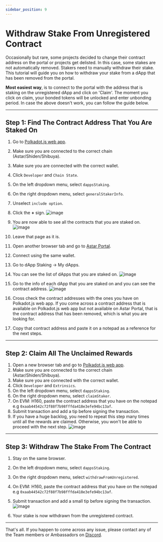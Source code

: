 ```yaml
---
sidebar_position: 9
---
```


# Withdraw Stake From Unregistered Contract

Occasionally but rare, some projects decided to change their contract address on the portal or projects get delisted. In this case, some stakes are not automatically removed. Stakers need to manually withdraw their stake. This tutorial will guide you on how to withdraw your stake from a dApp that has been removed from the portal.

**Most easiest way**, is to connect to the portal with the address that is staking on the unregistered dApp and click on 'Claim'. The moment you click on claim, your bonded tokens will be unlocked and enter unbonding period. In case the above doesn't work, you can follow the guide below.

---

## Step 1: Find The Contract Address That You Are Staked On
1. Go to [Polkadot.js web app](https://polkadot.js.org/apps/#/chainstate).
2. Make sure you are connected to the correct chain (Astar/Shiden/Shibuya).
3. Make sure you are connected with the correct wallet.
4. Click `Developer` and `Chain State`. 
5. On the left dropdown menu, select `dappsStaking`.
6. On the right dropdown menu, select `generalStakerInfo`.
7. Unselect `include option`.
8. Click the **+** sign.
![image](https://user-images.githubusercontent.com/37278708/199924502-e833a53e-ce7f-4b7d-bdee-b2ea1b377904.png)

9. You are now able to see all the contracts that you are staked on.
![image](https://user-images.githubusercontent.com/37278708/199924710-61d994f3-ddae-4dfb-b4c3-f186138d86de.png)

10. Leave that page as it is.
11. Open another browser tab and go to [Astar Portal](https://portal.astar.network/#/astar/dapp-staking/discover).
12. Connect using the same wallet.
13. Go to dApp Staking -> My dApps.
14. You can see the list of dApps that you are staked on.
![image](https://user-images.githubusercontent.com/37278708/199926165-909fa598-d9b2-4811-8619-f3ae414b9fb3.png)

15. Go to the info of each dApp that you are staked on and you can see the contract address.
![image](https://user-images.githubusercontent.com/37278708/199926265-f1913a1a-0635-4ed2-9f9b-91e7c8e0a2ec.png)

16. Cross check the contract addresses with the ones you have on Polkadot.js web app. If you come across a contract address that is available on Polkadot.js web app but not available on Astar Portal, that is the contract address that has been removed, which is what you are looking for.
17. Copy that contract address and paste it on a notepad as a reference for the next steps.

---

## Step 2: Claim All The Unclaimed Rewards
1. Open a new browser tab and go to [Polkadot.js web app](https://polkadot.js.org/apps/#/extrinsics).
2. Make sure you are connected to the correct chain (Astar/Shiden/Shibuya).
3. Make sure you are connected with the correct wallet.
4. Click `Developer` and `Extrinsics`. 
5. On the left dropdown menu, select `dappsStaking`.
6. On the right dropdown menu, select `claimStaker`.
7. On EVM: H160, paste the contract address that you have on the notepad e.g `0xaab44542c72f88f7b98fffda418e3efe94bc13af`.
8. Submit transaction and add a tip before signing the transaction.
9. If you have a huge backlog, you need to repeat this step many times until all the rewards are claimed. Otherwise, you won't be able to proceed with the next step.
![image](https://user-images.githubusercontent.com/37278708/199938229-92e8eb7d-46fa-450f-a16f-d583da7bf48c.png)
---

## Step 3: Withdraw The Stake From The Contract
1. Stay on the same browser.
2. On the left dropdown menu, select `dappsStaking`.
3. On the right dropdown menu, select `withdrawFromUnregistered`.
4. On EVM: H160, paste the contract address that you have on the notepad e.g `0xaab44542c72f88f7b98fffda418e3efe94bc13af`.
5. Submit transaction and add a small tip before signing the transaction.
![image](https://user-images.githubusercontent.com/37278708/199930565-fff88330-bc9d-4680-aea3-de8d52052c00.png)

6. Your stake is now withdrawn from the unregistered contract. 

---

That's all. If you happen to come across any issue, please contact any of the Team members or Ambassadors on [Discord](https://discord.gg/2FGq5KqwBh).



